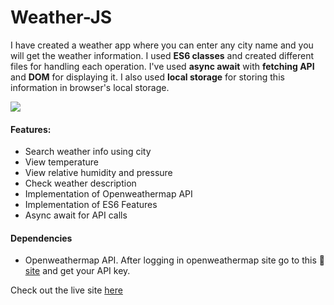# Weather-JS

I have created a weather app where you can enter any city name and you will get the weather information. I used **ES6 classes** and created different files for handling each operation. I've used **async await** with **fetching API** and **DOM** for displaying it. I also used **local storage** for storing this information in browser's local storage.

![](https://i.postimg.cc/T1yWcsS7/Weather-JS.jpg)
 
####  Features:
- Search weather info using city
- View temperature
- View relative humidity and pressure
- Check weather description
- Implementation of Openweathermap API
- Implementation of ES6 Features
- Async await for API calls

#### Dependencies
- Openweathermap API. After logging in openweathermap site go to this 🔗 [site](https://openweathermap.org/api/) and get your API key.

Check out the live site [here](https://weather-app-new.netlify.app/) 